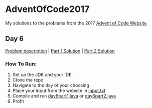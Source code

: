 # AdventOfCode2017
My solutions to the problems from the 2017 [Advent of Code Website](http://adventofcode.com/2017)


## Day 6

[Problem description](https://adventofcode.com/2017/day/6) | [Part 1 Solution](day6part1.java) | [Part 2 Solution](day6part2.java)

### How To Run:
1. Set up the JDK and your IDE.
2. Clone the repo
3. Navigate to the day of your choosing
4. Place your input from the website in [input.txt](input.txt)
5. Compile and run [day6part1.java](day6part1.java) or [day6part2.java](day6part2.java)
6. Profit
